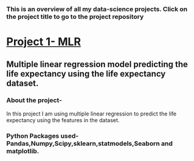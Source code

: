 ### This is an overview of all my data-science projects. Click on the project title to go to the project repository

# [Project 1- MLR](https://github.com/Chirag-Naik666/MLR)
## Multiple linear regression model predicting the life expectancy using the life expectancy dataset.

### About the project-
   In this project I am using multiple linear regression to predict the life expectancy using the features in the dataset. 
### Python Packages used- Pandas,Numpy,Scipy,sklearn,statmodels,Seaborn and matplotlib.


